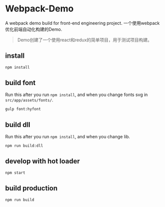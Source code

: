 # Webpack-Demo

A webpack demo build for front-end engineering project.
一个使用webpack优化前端自动化构建的Demo.

> Demo创建了一个使用react和redux的简单项目，用于测试项目构建。

## install

```sh
npm install
```

## build font

Run this after you run `npm install`, and when you change fonts svg in `src/app/assets/fonts/`.

```sh
gulp font:hyfont
```

## build dll

Run this after you run `npm install`, and when you change lib.

```sh
npm run build:dll
```

## develop with hot loader

```sh
npm start
```

## build production

```sh
npm run build
```